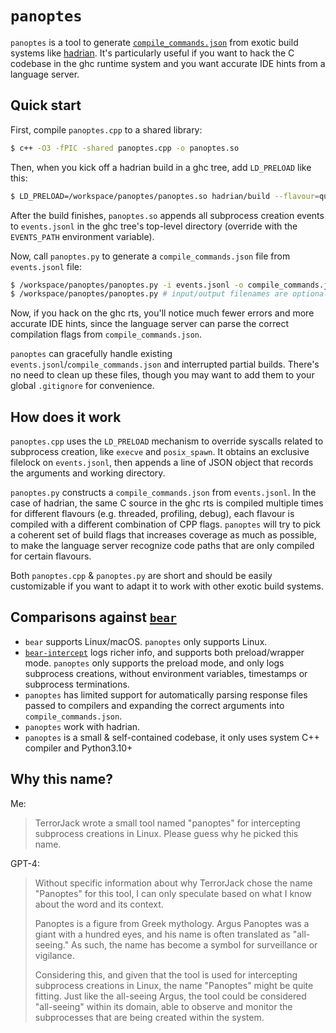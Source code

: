# `panoptes`

`panoptes` is a tool to generate [`compile_commands.json`][compdb]
from exotic build systems like [hadrian][hadrian]. It's particularly
useful if you want to hack the C codebase in the ghc runtime system
and you want accurate IDE hints from a language server.

## Quick start

First, compile `panoptes.cpp` to a shared library:

```sh
$ c++ -O3 -fPIC -shared panoptes.cpp -o panoptes.so
```

Then, when you kick off a hadrian build in a ghc tree, add `LD_PRELOAD` like this:

```sh
$ LD_PRELOAD=/workspace/panoptes/panoptes.so hadrian/build --flavour=quick -j
```

After the build finishes, `panoptes.so` appends all subprocess
creation events to `events.jsonl` in the ghc tree's top-level
directory (override with the `EVENTS_PATH` environment variable).

Now, call `panoptes.py` to generate a `compile_commands.json` file
from `events.jsonl` file:

```sh
$ /workspace/panoptes/panoptes.py -i events.jsonl -o compile_commands.json
$ /workspace/panoptes/panoptes.py # input/output filenames are optional and default to above
```

Now, if you hack on the ghc rts, you'll notice much fewer errors and
more accurate IDE hints, since the language server can parse the
correct compilation flags from `compile_commands.json`.

`panoptes` can gracefully handle existing
`events.jsonl`/`compile_commands.json` and interrupted partial builds.
There's no need to clean up these files, though you may want to add
them to your global `.gitignore` for convenience.

## How does it work

`panoptes.cpp` uses the `LD_PRELOAD` mechanism to override syscalls
related to subprocess creation, like `execve` and `posix_spawn`. It
obtains an exclusive filelock on `events.jsonl`, then appends a line
of JSON object that records the arguments and working directory.

`panoptes.py` constructs a `compile_commands.json` from
`events.jsonl`. In the case of hadrian, the same C source in the ghc
rts is compiled multiple times for different flavours (e.g. threaded,
profiling, debug), each flavour is compiled with a different
combination of CPP flags. `panoptes` will try to pick a coherent set
of build flags that increases coverage as much as possible, to make
the language server recognize code paths that are only compiled for
certain flavours.

Both `panoptes.cpp` & `panoptes.py` are short and should be easily
customizable if you want to adapt it to work with other exotic build
systems.

## Comparisons against [`bear`][bear]

- `bear` supports Linux/macOS. `panoptes` only supports Linux.
- [`bear-intercept`][bear-intercept] logs richer info, and supports
  both preload/wrapper mode. `panoptes` only supports the preload
  mode, and only logs subprocess creations, without environment
  variables, timestamps or subprocess terminations.
- `panoptes` has limited support for automatically parsing response
  files passed to compilers and expanding the correct arguments into
  `compile_commands.json`.
- `panoptes` work with hadrian.
- `panoptes` is a small & self-contained codebase, it only uses system
  C++ compiler and Python3.10+

## Why this name?

Me:

> TerrorJack wrote a small tool named "panoptes" for intercepting
> subprocess creations in Linux. Please guess why he picked this name.

GPT-4:

> Without specific information about why TerrorJack chose the name
> "Panoptes" for this tool, I can only speculate based on what I know
> about the word and its context.
>
> Panoptes is a figure from Greek mythology. Argus Panoptes was a
> giant with a hundred eyes, and his name is often translated as
> "all-seeing." As such, the name has become a symbol for surveillance
> or vigilance.
>
> Considering this, and given that the tool is used for intercepting
> subprocess creations in Linux, the name "Panoptes" might be quite
> fitting. Just like the all-seeing Argus, the tool could be considered
> "all-seeing" within its domain, able to observe and monitor the
> subprocesses that are being created within the system.

[bear]: https://github.com/rizsotto/Bear
[bear-intercept]: https://github.com/rizsotto/Bear/blob/master/source/intercept/man/bear-intercept.1.md
[compdb]: https://clang.llvm.org/docs/JSONCompilationDatabase.html
[hadrian]: https://gitlab.haskell.org/ghc/ghc/-/tree/master/hadrian
